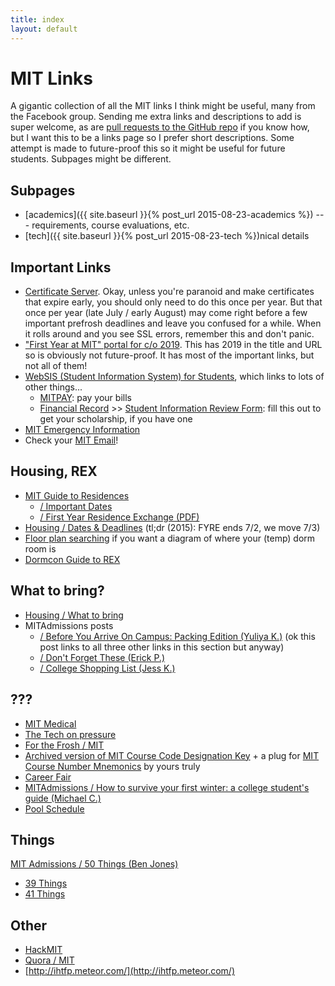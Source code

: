 ```yaml
---
title: index
layout: default
---
```


# MIT Links

A gigantic collection of all the MIT links I think might be useful, many from the Facebook group. Sending me extra links and descriptions to add is super welcome, as are [pull requests to the GitHub repo](https://github.com/betaveros/mit) if you know how, but I want this to be a links page so I prefer short descriptions. Some attempt is made to future-proof this so it might be useful for future students. Subpages might be different.

## Subpages

- [academics]({{ site.baseurl }}{% post_url 2015-08-23-academics %}) --- requirements, course evaluations, etc.
- [tech]({{ site.baseurl }}{% post_url 2015-08-23-tech %})nical details

## Important Links

- [Certificate Server](https://ca.mit.edu/ca/). Okay, unless you're paranoid and make certificates that expire early, you should only need to do this once per year. But that once per year (late July / early August) may come right before a few important prefrosh deadlines and leave you confused for a while. When it rolls around and you see SSL errors, remember this and don't panic.
- ["First Year at MIT" portal for c/o 2019](https://web.mit.edu/firstyear/2019/). This has 2019 in the title and URL so is obviously not future-proof. It has most of the important links, but not all of them!
- [WebSIS (Student Information System) for Students](http://student.mit.edu/cgi-docs/student.html), which links to lots of other things...
  - [MITPAY](http://student.mit.edu/ent/cgi-bin/mitpay.pl): pay your bills
  - [Financial Record](https://student.mit.edu/cgi-docs/rspwstop.html) >> [ Student Information Review Form](https://student.mit.edu/cgi-bin/rrpwssirf.sh): fill this out to get your scholarship, if you have one
- [MIT Emergency Information](http://emergency.mit.net/)
- Check your [MIT Email](https://owa.exchange.mit.edu/owa/)!

## Housing, REX

- [MIT Guide to Residences](http://mitguidetoresidences.mit.edu/)
  - [/ Important Dates](http://mitguidetoresidences.mit.edu/important-dates)
  - [/ First Year Residence Exchange (PDF)](http://mitguidetoresidences.mit.edu/sites/default/files/First%20Year%20Residence%20Exchange15.pdf)
- [Housing / Dates & Deadlines](https://housing.mit.edu/dates_and_deadlines) (tl;dr (2015): FYRE ends 7/2, we move 7/3)
- [Floor plan searching](https://floorplans.mit.edu/searchPDF.asp) if you want a diagram of where your (temp) dorm room is
- [Dormcon Guide to REX](http://rex.mit.edu/)

## What to bring?

- [Housing / What to bring](http://housing.mit.edu/undergraduate/what_bring)
- MITAdmissions posts
  - [/ Before You Arrive On Campus: Packing Edition (Yuliya K.)](http://mitadmissions.org/blogs/entry/before-you-arrive-on-campus-packing-edition) (ok this post links to all three other links in this section but anyway)
  - [/ Don't Forget These (Erick P.)](http://mitadmissions.org/blogs/entry/dont-forget-these)
  - [/ College Shopping List (Jess K.)](http://mitadmissions.org/blogs/entry/college_shopping_list_1)

## ???

- [MIT Medical](https://medical.mit.edu/)
- [The Tech on pressure](http://tech.mit.edu/V132/N59/pressure/index.htm)
- [For the Frosh / MIT](http://www.forthefrosh.com/mit)
- [Archived version of MIT Course Code Designation Key](https://archive.is/xViRP) + a plug for [MIT Course Number Mnemonics](https://betaveros.wordpress.com/2015/07/18/mit-mnemonics/) by yours truly
- [Career Fair](https://career-fair.mit.edu/#!/)
- [MITAdmissions / How to survive your first winter: a college student's guide (Michael C.)](http://mitadmissions.org/blogs/entry/how-to-survive-your-first-winter-a-college-students-guide)
- [Pool Schedule](http://www.mitrecsports.com/index.php/aquatics/pool-schedule-a-rentals)

## Things

[MIT Admissions / 50 Things (Ben Jones)](http://mitadmissions.org/blogs/entry/50_things)

- [39 Things](https://holdenlee.wordpress.com/2013/09/03/some-college-advice-39-things/)
- [41 Things](https://medium.com/@mefeakengin/41-things-from-mit-freshman-year-exposures-of-an-international-student-143799ae2dba)

## Other

- [HackMIT](https://hackmit.org/)
- [Quora / MIT](https://www.quora.com/Massachusetts-Institute-of-Technology-MIT-2#)
- [http://ihtfp.meteor.com/](http://ihtfp.meteor.com/)
